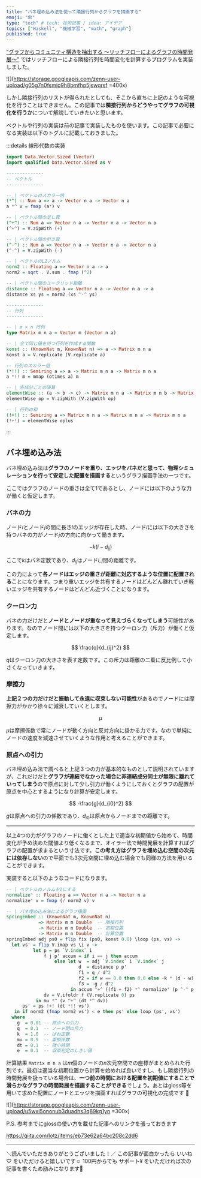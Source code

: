 ```yaml
---
title: "バネ埋め込み法を使って隣接行列からグラフを描画する"
emoji: "🕸"
type: "tech" # tech: 技術記事 / idea: アイデア
topics: ["Haskell", "機械学習", "math", "graph"]
published: true
---
```


["グラフからコミュニティ構造を抽出する 〜リッチフローによるグラフの時間発展〜"](https://zenn.dev/lotz/articles/eebd7ea4d1fe776f1f66) ではリッチフローによる隣接行列を時間変化を計算するプログラムを実装しました。

![](https://storage.googleapis.com/zenn-user-upload/g05g7n0fsmip9h8bmfhp5jswqrsf =400x)


しかし隣接行列のリストが得られたとしても、そこから直ちに上記のような可視化を行うことはできません。この記事では**隣接行列からどうやってグラフの可視化を行うか**について解説していきたいと思います。

ベクトルや行列の実装は前の記事で実装したものを使います。この記事で必要になる実装は以下のトグルに記載しておきました。

:::details 線形代数の実装
```hs
import Data.Vector.Sized (Vector)
import qualified Data.Vector.Sized as V

--------------
-- ベクトル
--------------

-- | ベクトルのスカラー倍
(*^) :: Num a => a -> Vector n a -> Vector n a
a *^ v = fmap (a*) v

-- | ベクトル間の足し算
(^+^) :: Num a => Vector n a -> Vector n a -> Vector n a
(^+^) = V.zipWith (+)

-- | ベクトル間の引き算
(^-^) :: Num a => Vector n a -> Vector n a -> Vector n a
(^-^) = V.zipWith (-)

-- | ベクトルのL2ノルム
norm2 :: Floating a => Vector n a -> a
norm2 = sqrt . V.sum . fmap (^2)

-- | ベクトル間のユークリッド距離
distance :: Floating a => Vector n a -> Vector n a -> a
distance xs ys = norm2 (xs ^-^ ys)

--------------
-- 行列
--------------

-- | m × n 行列
type Matrix m n a = Vector m (Vector n a)

-- | 全て同じ値を持つ行列を作成する関数
konst :: (KnownNat m, KnownNat n) => a -> Matrix m n a
konst a = V.replicate (V.replicate a)

-- 行列のスカラー倍
(*!!) :: Semiring a => a -> Matrix m n a -> Matrix m n a
a *!! m = mmap (otimes a) m

-- | 各成分ごとの演算
elementWise :: (a -> b -> c) -> Matrix m n a -> Matrix m n b -> Matrix m n c
elementWise op = V.zipWith (V.zipWith op)

-- | 行列の和
(!+!) :: Semiring a => Matrix m n a -> Matrix m n a -> Matrix m n a
(!+!) = elementWise oplus
```
:::

バネ埋め込み法
--------------
バネ埋め込み法は**グラフのノードを重り、エッジをバネだと思って、物理シミュレーションを行って安定した配置を描画する**というグラフ描画手法の一つです。

ここではグラフのノードの重さは全て$1$であるとし、ノードには以下のような力が働くと仮定します。

### バネの力
ノード$i$とノード$j$の間に長さ$l$のエッジが存在した時、ノード$i$には以下の大きさを持つバネの力がノード$j$の方向に向かって働きます。

$$
-k(l - d_{ij})
$$

ここで$k$はバネ定数であり、$d_{ij}$はノード$i, j$間の距離です。

この力によって**各ノードはエッジの重さが距離に対応するような位置に配置される**ことになります。つまり重いエッジを共有するノードはどんどん離れていき軽いエッジを共有するノードはどんどん近づくことになります。

### クーロン力
バネの力だけだと**ノードとノードが重なって見えづらくなってしまう**可能性があります。なのでノード間には以下の大きさを持つクーロン力（斥力）が働くと仮定します。

$$
\frac{q}{d_{ij}^2}
$$

$q$はクーロン力の大きさを表す定数です。この斥力は距離の二乗に反比例して小さくなっていきます。

### 摩擦力

**上記２つの力だけだと振動して永遠に収束しない可能性**があるのでノードには摩擦力がかかり徐々に減衰していくとします。

$$
\mu
$$

$\mu$は摩擦係数で常にノードが動く方向と反対方向に掛かる力です。なので単純にノードの速度を減速させていくような作用と考えることができます。

### 原点への引力
バネ埋め込み法で調べると上記３つの力が基本的なものとして説明されていますが、これだけだと**グラフが連結でなかった場合に非連結成分同士が無限に離れていってしまう**ので原点に対して少し引力が働くようにしておくとグラフの配置が原点を中心とするようになり計算が安定します。

$$
-\frac{g}{d_{i0}^2}
$$

$g$は原点への引力の係数であり、$d_{i0}$は原点からノードまでの距離です。

----

以上4つの力がグラフのノードに働くとした上で適当な初期値から始めて、時間変化が予め決めた閾値より低くなるまで、オイラー法で時間発展を計算すればグラフの配置が求まるという寸法です。**この考え方はグラフを埋め込む空間の次元には依存しない**ので平面でも3次元空間に埋め込む場合でも同様の方法を用いることができます。

実装すると以下のようなコードになります。

```hs
-- | ベクトルのノルムを1にする
normalize' :: Floating a => Vector n a -> Vector n a
normalize' v = fmap (/ norm2 v) v

-- | バネ埋め込み法によるグラフ描画
springEmbed :: (KnownNat m, KnownNat n)
            => Matrix m m Double  -- 隣接行列
            -> Matrix m n Double  -- 初期位置
            -> Matrix m n Double  -- 計算位置
springEmbed adj ps0 = flip fix (ps0, konst 0.0) \loop (ps, vs) ->
  let vs' = flip V.imap vs \i v ->
          let p = ps `V.index` i
              f j p' accum = if i == j then accum
                  else let w  = adj `V.index` i `V.index` j
                           d  = distance p p'
                           f1 = q / d^2                                -- クーロン力
                           f2 = if w == 0.0 then 0.0 else -k * (d - w) -- バネの力
                           f3 = -g / d^2                               -- 原点への引力
                        in accum ^+^ ((f1 + f2) *^ normalize' (p ^-^ p')) ^+^ (f3 *^ normalize' p)
              dv = V.ifoldr f (V.replicate 0) ps
           in mu *^ (v ^+^ (dt *^ dv))
      ps' = ps !+! (dt *!! vs')
   in if norm2 (fmap norm2 vs') < e then ps' else loop (ps', vs')
  where
    g  = 0.01 -- 原点への引力
    q  = 0.1  -- ノード間の斥力
    k  = 1.0  -- ばね定数
    mu = 0.9  -- 摩擦係数
    dt = 0.1  -- 微小時間
    e  = 0.1  -- 収束判定のしきい値
```

計算結果 `Matrix m n a` は$m$個のノードの$n$次元空間での座標がまとめられた行列です。最初は適当な初期位置から計算を始めれば良いですし、もし隣接行列の時間発展を扱っている場合は、**一つ前の時間における配置を初期値にすることで滑らかなグラフの時間発展を描画することができる**でしょう。あとはgloss等を用いて求めた配置にノードとエッジを描画すればグラフの可視化の完成です 👏

![](https://storage.googleapis.com/zenn-user-upload/u5wxi5ononub3duadhs3q89kg1yn =300x)

P.S. 参考までにglossの使い方を載せた記事へのリンクを張っておきます

https://qiita.com/lotz/items/eb73e62a64bc208c2dd6

----

＼読んでいただきありがとうございました！／
この記事が面白かったら いいね♡ をいただけると嬉しいです☺️
100円からでも サポート¥ をいただければ次の記事を書くため励みになります🙌


